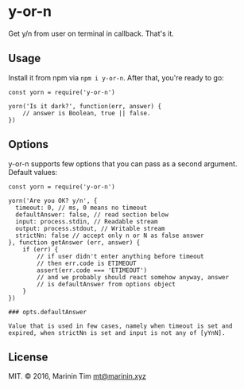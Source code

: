 y-or-n
======

Get y/n from user on terminal in callback. That's it.

## Usage

Install it from npm via `npm i y-or-n`. After that, you're ready to go:

```
const yorn = require('y-or-n')

yorn('Is it dark?', function(err, answer) {
    // answer is Boolean, true || false.
})
```

## Options

y-or-n supports few options that you can pass as a second argument. Default values:

```
const yorn = require('y-or-n')

yorn('Are you OK? y/n', {
  timeout: 0, // ms, 0 means no timeout
  defaultAnswer: false, // read section below
  input: process.stdin, // Readable stream
  output: process.stdout, // Writable stream
  strictNn: false // accept only n or N as false answer
}, function getAnswer (err, answer) {
    if (err) {
        // if user didn't enter anything before timeout
        // then err.code is ETIMEOUT
        assert(err.code === 'ETIMEOUT')
        // and we probably should react somehow anyway, answer
        // is defaultAnswer from options object
    }
})

### opts.defaultAnswer

Value that is used in few cases, namely when timeout is set and expired, when strictNn is set and input is not any of [yYnN].

```

## License

MIT. © 2016, Marinin Tim <mt@marinin.xyz>
